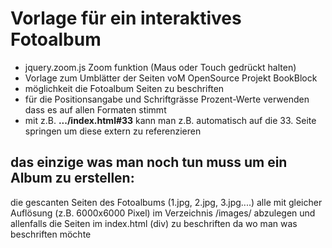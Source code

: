 # Vorlage für ein interaktives Fotoalbum

+ jquery.zoom.js Zoom funktion (Maus oder Touch gedrückt halten)
+ Vorlage zum Umblätter der Seiten voM OpenSource Projekt BookBlock
+ möglichkeit die Fotoalbum Seiten zu beschriften
 + für die Positionsangabe und Schriftgrässe Prozent-Werte verwenden dass es auf allen Formaten stimmt
+ mit z.B. **.../index.html#33** kann man z.B. automatisch auf die 33. Seite springen um diese extern zu referenzieren

## das einzige was man noch tun muss um ein Album zu erstellen:
die gescanten Seiten des Fotoalbums (1.jpg, 2.jpg, 3.jpg....) alle mit gleicher Auflösung (z.B. 6000x6000 Pixel) im Verzeichnis /images/ abzulegen und allenfalls die Seiten im index.html (div) zu beschriften da wo man was beschriften möchte

